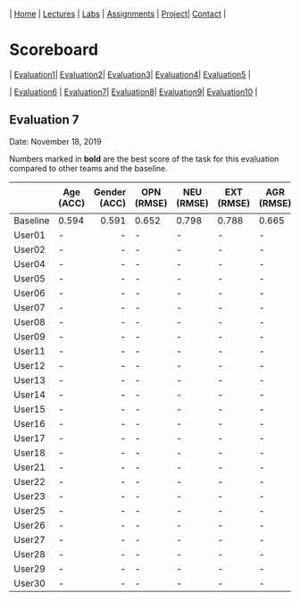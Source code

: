 
| [Home](../index.md) | [Lectures](../lectures.md) | [Labs](../labs.md) | [Assignments](../assignments.md) | [Project](../project.md)| [Contact](../contact.md) |


# Scoreboard

| [Evaluation1](evaluation1.md)| [Evaluation2](evaluation2.md)| [Evaluation3](evaluation3.md)| [Evaluation4](evaluation4.md)| [Evaluation5](evaluation5.md) | 

| [Evaluation6](evaluation6.md) | [Evaluation7](evaluation7.md)| [Evaluation8](evaluation8.md)| [Evaluation9](evaluation9.md)| [Evaluation10](evaluation10.md) | 

## Evaluation 7

Date: November 18, 2019

Numbers marked in **bold** are the best score of the task for this evaluation compared to other teams and the baseline.

|       | Age (ACC) | Gender (ACC) | OPN (RMSE) | NEU (RMSE) | EXT (RMSE) | AGR (RMSE) | CON (RMSE) | Full Grade |  Rank 🏆|
|-------|--------------|----------:|------------|------------|------------|------------|------------|------------|-------|
| Baseline|0.594|0.591|0.652|0.798|0.788|0.665|0.734|-||
| User01 |-|-|-|-|-|-|-|-|-|
| User02 |-|-|-|-|-|-|-|-|-|
| User04 |-|-|-|-|-|-|-|-|-|
| User05 |-|-|-|-|-|-|-|-|-|
| User06 |-|-|-|-|-|-|-|-|-|
| User07 |-|-|-|-|-|-|-|-|-|
| User08 |-|-|-|-|-|-|-|-|-|
| User09 |-|-|-|-|-|-|-|-|-|
| User11 |-|-|-|-|-|-|-|-|-|
| User12 |-|-|-|-|-|-|-|-|-|
| User13 |-|-|-|-|-|-|-|-|-|
| User14 |-|-|-|-|-|-|-|-|-|
| User15 |-|-|-|-|-|-|-|-|-|
| User16 |-|-|-|-|-|-|-|-|-|
| User17 |-|-|-|-|-|-|-|-|-|
| User18 |-|-|-|-|-|-|-|-|-|
| User21 |-|-|-|-|-|-|-|-|-|
| User22 |-|-|-|-|-|-|-|-|-|
| User23 |-|-|-|-|-|-|-|-|-|
| User25 |-|-|-|-|-|-|-|-|-|
| User26 |-|-|-|-|-|-|-|-|-|
| User27 |-|-|-|-|-|-|-|-|-|
| User28 |-|-|-|-|-|-|-|-|-|
| User29 |-|-|-|-|-|-|-|-|-|
| User30 |-|-|-|-|-|-|-|-|-|
